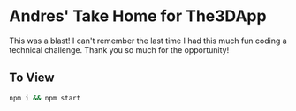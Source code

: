 # Andres' Take Home for The3DApp

This was a blast! I can't remember the last time I had this much fun coding a technical challenge. Thank you so much for the opportunity!

## To View
```bash
npm i && npm start
```